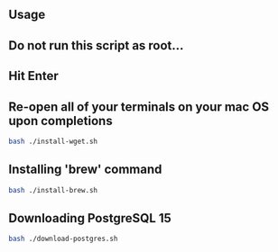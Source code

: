 ## Usage
## Do not run this script as root...
## Hit Enter 
## Re-open all of your terminals on your mac OS upon completions

```bash
bash ./install-wget.sh
```

## Installing 'brew' command
```bash
bash ./install-brew.sh
```

## Downloading PostgreSQL 15
```bash
bash ./download-postgres.sh
```